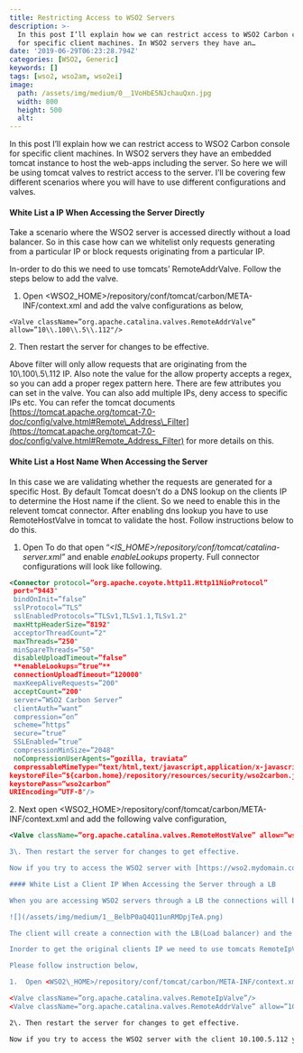 ```yaml
---
title: Restricting Access to WSO2 Servers
description: >-
  In this post I’ll explain how we can restrict access to WSO2 Carbon console
  for specific client machines. In WSO2 servers they have an…
date: '2019-06-29T06:23:28.794Z'
categories: [WSO2, Generic]
keywords: []
tags: [wso2, wso2am, wso2ei]
image:
  path: /assets/img/medium/0__1VoHbE5NJchauQxn.jpg
  width: 800
  height: 500
  alt: 
---
```

In this post I’ll explain how we can restrict access to WSO2 Carbon console for specific client machines. In WSO2 servers they have an embedded tomcat instance to host the web-apps including the server. So here we will be using tomcat valves to restrict access to the server. I’ll be covering few different scenarios where you will have to use different configurations and valves.

#### White List a IP When Accessing the Server Directly

Take a scenario where the WSO2 server is accessed directly without a load balancer. So in this case how can we whitelist only requests generating from a particular IP or block requests originating from a particular IP.

In-order to do this we need to use tomcats’ RemoteAddrValve. Follow the steps below to add the valve.

1.  Open <WSO2\_HOME>/repository/conf/tomcat/carbon/META-INF/context.xml and add the valve configurations as below,
```
<Valve className=”org.apache.catalina.valves.RemoteAddrValve” allow=”10\\.100\\.5\\.112"/>
```

2\. Then restart the server for changes to be effective.

Above filter will only allow requests that are originating from the 10\\.100\\.5\\.112 IP. Also note the value for the allow property accepts a regex, so you can add a proper regex pattern here. There are few attributes you can set in the valve. You can also add multiple IPs, deny access to specific IPs etc. You can refer the tomcat documents [https://tomcat.apache.org/tomcat-7.0-doc/config/valve.html#Remote\_Address\_Filter](https://tomcat.apache.org/tomcat-7.0-doc/config/valve.html#Remote_Address_Filter) for more details on this.

#### White List a Host Name When Accessing the Server

In this case we are validating whether the requests are generated for a specific Host. By default Tomcat doesn’t do a DNS lookup on the clients IP to determine the Host name if the client. So we need to enable this in the relevent tomcat connector. After enabling dns lookup you have to use RemoteHostValve in tomcat to validate the host. Follow instructions below to do this.

1.  Open To do that open “_<IS\_HOME>/repository/conf/tomcat/catalina-server.xml”_ and enable _enableLookups_ property. Full connector configurations will look like following.

```xml
<Connector protocol=”org.apache.coyote.http11.Http11NioProtocol”  
 port=”9443"  
 bindOnInit=”false”  
 sslProtocol=”TLS”  
 sslEnabledProtocols=”TLSv1,TLSv1.1,TLSv1.2"  
 maxHttpHeaderSize=”8192"  
 acceptorThreadCount=”2"  
 maxThreads=”250"  
 minSpareThreads=”50"  
 disableUploadTimeout=”false”  
 **enableLookups=”true”**  
 connectionUploadTimeout=”120000"  
 maxKeepAliveRequests=”200"  
 acceptCount=”200"  
 server=”WSO2 Carbon Server”  
 clientAuth=”want”  
 compression=”on”  
 scheme=”https”  
 secure=”true”  
 SSLEnabled=”true”  
 compressionMinSize=”2048"  
 noCompressionUserAgents=”gozilla, traviata”  
 compressableMimeType=”text/html,text/javascript,application/x-javascript,application/javascript,application/xml,text/css,application/xslt+xml,text/xsl,image/gif,image/jpg,image/jpeg”  
keystoreFile=”${carbon.home}/repository/resources/security/wso2carbon.jks”  
keystorePass=”wso2carbon”  
URIEncoding=”UTF-8"/>
```

2\. Next open <WSO2\_HOME>/repository/conf/tomcat/carbon/META-INF/context.xml and add the following valve configuration,

```xml
<Valve className=”org.apache.catalina.valves.RemoteHostValve” allow=”wso2\\.mydomain\\.com"/>

3\. Then restart the server for changes to get effective.

Now if you try to access the WSO2 server with [https://wso2.mydomain.com](https://wso2%5C.mydomain%5C.com):9443/carbon you will be able to access but if you try to access the server with a different host you will be access denied. You can get more details on this valve from here [https://tomcat.apache.org/tomcat-7.0-doc/config/valve.html#Remote\_Host\_Filter](https://tomcat.apache.org/tomcat-7.0-doc/config/valve.html#Remote_Host_Filter)

#### White List a Client IP When Accessing the Server through a LB

When you are accessing WSO2 servers through a LB the connections will be made as follows.

![](/assets/img/medium/1__BelbP0aQ4Q11unRMDpjTeA.png)

The client will create a connection with the LB(Load balancer) and the LB will be creating a connection with the backend server. So for the LB the client will be 10.100.5.112 and for the WSO2 server the client will be the LB. So WSO2 server will always see the clients IP as 192.168.112.8 irrespective from which client machine the request is generating from. So in-order to get the clients IP we need to read the X-Forwarded-For header, when ever a request is parsing through a proxy the clients IP will be appended to the X-Forwarded-For header. So the first IP in the X-Forwarded-For header is the IP of the request originating client.

Inorder to get the original clients IP we need to use tomcats RemoteIpValve this will read the X-Forwarded-For header and set the original clients IP as the request generating clients IP. After we get the remote clients IP we can use a Access Control valve to white list the requests. So in this case we need to use two different valves together.

Please follow instruction below,

1.  Open <WSO2\_HOME>/repository/conf/tomcat/carbon/META-INF/context.xml and add the following valve configurations,

<Valve className=”org.apache.catalina.valves.RemoteIpValve”/>  
<Valve className=”org.apache.catalina.valves.RemoteAddrValve” allow=”10\\.100\\.5\\.112"/>

2\. Then restart the server for changes to get effective.

Now if you try to access the WSO2 server with the client 10.100.5.112 you will be allows to access WSO2 servers. But for other clients the requests will be blocked. You can use what ever valve you desire in cinjuction with the RemoteIpValve.